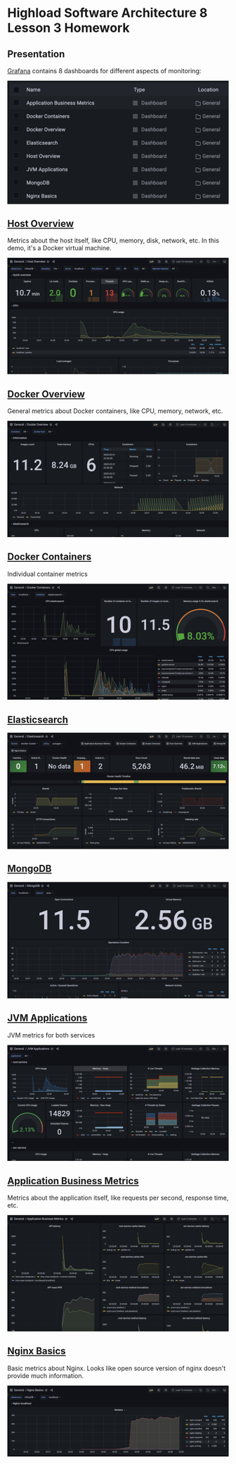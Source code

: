 # Highload Software Architecture 8 Lesson 3 Homework

Presentation
---
<base target="_blank">

[Grafana](http://localhost:3000) contains 8 dashboards for different aspects of monitoring:

![dashboards](docs/dashboards.png "Dashboards")

## [Host Overview](http://localhost:3000/d/hsal2-01/host-overview)

Metrics about the host itself, like CPU, memory, disk, network, etc. In this demo, it's a Docker virtual machine.

![host overview](docs/host.png "Host Overview")

## [Docker Overview](http://localhost:3000/d/hsal2-02/docker-overview)

General metrics about Docker containers, like CPU, memory, network, etc.

![docker overview](docs/docker-overview.png "Docker Overview")

## [Docker Containers](http://localhost:3000/d/hsal2-03/docker-containers)

Individual container metrics

![docker containers](docs/docker-containers.png "Docker Containers")

## [Elasticsearch](http://localhost:3000/d/hsal2-04/elasticsearch)

![elasticsearch](docs/elasticsearch.png "Elasticsearch")

## [MongoDB](http://localhost:3000/d/hsal2-05/mongodb)

![mongodb](docs/mongodb.png "MongoDB")

## [JVM Applications](http://localhost:3000/d/hsal2-06/jvm-applications)

JVM metrics for both services

![jvm applications](docs/jvm-apps.png "JVM Applications")

## [Application Business Metrics](http://localhost:3000/d/hsal2-07/application-business-metrics)

Metrics about the application itself, like requests per second, response time, etc.

![application business metrics](docs/business.png "Application Business Metrics")

## [Nginx Basics](http://localhost:3000/d/hsal2-08/nginx-basics)

Basic metrics about Nginx. Looks like open source version of nginx doesn't  provide much information.

![nginx basics](docs/nginx.png "Nginx Basics")
